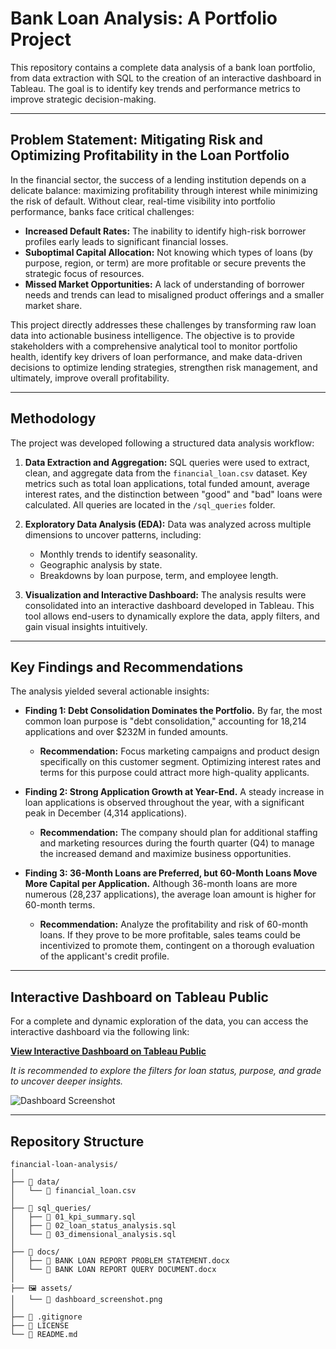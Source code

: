 # Bank Loan Analysis: A Portfolio Project

This repository contains a complete data analysis of a bank loan portfolio, from data extraction with SQL to the creation of an interactive dashboard in Tableau. The goal is to identify key trends and performance metrics to improve strategic decision-making.

---

## Problem Statement: Mitigating Risk and Optimizing Profitability in the Loan Portfolio

In the financial sector, the success of a lending institution depends on a delicate balance: maximizing profitability through interest while minimizing the risk of default. Without clear, real-time visibility into portfolio performance, banks face critical challenges:

* **Increased Default Rates:** The inability to identify high-risk borrower profiles early leads to significant financial losses.
* **Suboptimal Capital Allocation:** Not knowing which types of loans (by purpose, region, or term) are more profitable or secure prevents the strategic focus of resources.
* **Missed Market Opportunities:** A lack of understanding of borrower needs and trends can lead to misaligned product offerings and a smaller market share.

This project directly addresses these challenges by transforming raw loan data into actionable business intelligence. The objective is to provide stakeholders with a comprehensive analytical tool to monitor portfolio health, identify key drivers of loan performance, and make data-driven decisions to optimize lending strategies, strengthen risk management, and ultimately, improve overall profitability.

---

## Methodology

The project was developed following a structured data analysis workflow:

1.  **Data Extraction and Aggregation:** SQL queries were used to extract, clean, and aggregate data from the `financial_loan.csv` dataset. Key metrics such as total loan applications, total funded amount, average interest rates, and the distinction between "good" and "bad" loans were calculated. All queries are located in the `/sql_queries` folder.

2.  **Exploratory Data Analysis (EDA):** Data was analyzed across multiple dimensions to uncover patterns, including:
    * Monthly trends to identify seasonality.
    * Geographic analysis by state.
    * Breakdowns by loan purpose, term, and employee length.

3.  **Visualization and Interactive Dashboard:** The analysis results were consolidated into an interactive dashboard developed in Tableau. This tool allows end-users to dynamically explore the data, apply filters, and gain visual insights intuitively.

---

## Key Findings and Recommendations

The analysis yielded several actionable insights:

* **Finding 1: Debt Consolidation Dominates the Portfolio.**
    By far, the most common loan purpose is "debt consolidation," accounting for 18,214 applications and over $232M in funded amounts.
    * **Recommendation:** Focus marketing campaigns and product design specifically on this customer segment. Optimizing interest rates and terms for this purpose could attract more high-quality applicants.

* **Finding 2: Strong Application Growth at Year-End.**
    A steady increase in loan applications is observed throughout the year, with a significant peak in December (4,314 applications).
    * **Recommendation:** The company should plan for additional staffing and marketing resources during the fourth quarter (Q4) to manage the increased demand and maximize business opportunities.

* **Finding 3: 36-Month Loans are Preferred, but 60-Month Loans Move More Capital per Application.**
    Although 36-month loans are more numerous (28,237 applications), the average loan amount is higher for 60-month terms.
    * **Recommendation:** Analyze the profitability and risk of 60-month loans. If they prove to be more profitable, sales teams could be incentivized to promote them, contingent on a thorough evaluation of the applicant's credit profile.

---

## Interactive Dashboard on Tableau Public

For a complete and dynamic exploration of the data, you can access the interactive dashboard via the following link:

**[View Interactive Dashboard on Tableau Public](https://public.tableau.com/app/profile/alex.rojas.segovia/viz/FinancialLoanAnalysis_17271177680980/Overview)**

*It is recommended to explore the filters for loan status, purpose, and grade to uncover deeper insights.*

![Dashboard Screenshot](assets/dashboard_screenshot.png)

---

## Repository Structure

```
financial-loan-analysis/
│
├── 📂 data/
│   └── 📄 financial_loan.csv
│
├── 📂 sql_queries/
│   ├── 📄 01_kpi_summary.sql
│   ├── 📄 02_loan_status_analysis.sql
│   └── 📄 03_dimensional_analysis.sql
│
├── 📂 docs/
│   ├── 📄 BANK LOAN REPORT PROBLEM STATEMENT.docx
│   └── 📄 BANK LOAN REPORT QUERY DOCUMENT.docx
│
├── 🖼️ assets/
│   └── 📄 dashboard_screenshot.png
│
├── 📄 .gitignore
├── 📄 LICENSE
└── 📄 README.md
```
